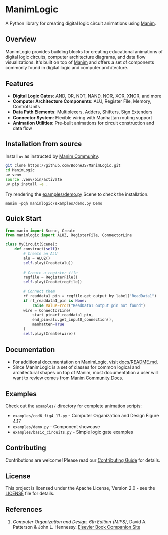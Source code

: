# ManimLogic

A Python library for creating digital logic circuit animations using [Manim](https://www.manim.community).

## Overview

ManimLogic provides building blocks for creating educational animations of digital logic circuits, computer architecture diagrams, and data flow visualizations. It's built on top of [Manim](https://www.manim.community) and offers a set of components commonly found in digital logic and computer architecture.

## Features

- **Digital Logic Gates**: AND, OR, NOT, NAND, NOR, XOR, XNOR, and more
- **Computer Architecture Components**: ALU, Register File, Memory, Control Units
- **Data Path Elements**: Multiplexers, Adders, Shifters, Sign Extenders
- **Connector System**: Flexible wiring with Manhattan routing support
- **Animation Utilities**: Pre-built animations for circuit construction and data flow

## Installation from source

Install `uv` as instructed by [Manim Community](https://docs.manim.community/en/stable/installation/uv.html#installing-manim-locally).

```bash
git clone https://github.com/BooneJS/ManimLogic.git
cd ManimLogic
uv venv
source .venv/bin/activate
uv pip install -e .
```

Try rendering the [examples/demo.py](examples/demo.py) Scene to check the installation.

`manim -pqh manimlogic/examples/demo.py Demo`

## Quick Start

```python
from manim import Scene, Create
from manimlogic import ALUZ, RegisterFile, ConnectorLine

class MyCircuit(Scene):
    def construct(self):
        # Create an ALU
        alu = ALUZ()
        self.play(Create(alu))
        
        # Create a register file
        regfile = RegisterFile()
        self.play(Create(regfile))
        
        # Connect them
        rf_readdata1_pin = regfile.get_output_by_label("ReadData1")
        if rf_readdata1_pin is None:
            raise ValueError("ReadData1 output pin not found")
        wire = ConnectorLine(
            start_pin=rf_readdata1_pin,
            end_pin=alu.get_input0_connection(),
            manhatten=True
        )
        self.play(Create(wire))
```

## Documentation

- For additional documentation on ManimLogic, visit [docs/README.md](docs/README.md).
- Since ManimLogic is a set of classes for common logical and architectural shapes on top of Manim, most documentation a user will want to review comes from [Manim Community Docs](https://docs.manim.community/en/stable/).

## Examples

Check out the `examples/` directory for complete animation scripts:

- `examples/cod6_fig4_17.py` - Computer Organization and Design Figure 4.17
- `examples/demo.py` - Component showcase
- `examples/basic_circuits.py` - Simple logic gate examples

## Contributing

Contributions are welcome! Please read our [Contributing Guide](CONTRIBUTING.md) for details.

## License

This project is licensed under the Apache License, Version 2.0 - see the [LICENSE](LICENSE) file for details.

## References

1. _Computer Organization and Design, 6th Edition (MIPS)_, David A. Patterson & John L. Hennessy. [Elsevier Book Companion Site][1]

[1]: https://www.elsevier.com/books-and-journals/book-companion/9780128201091
